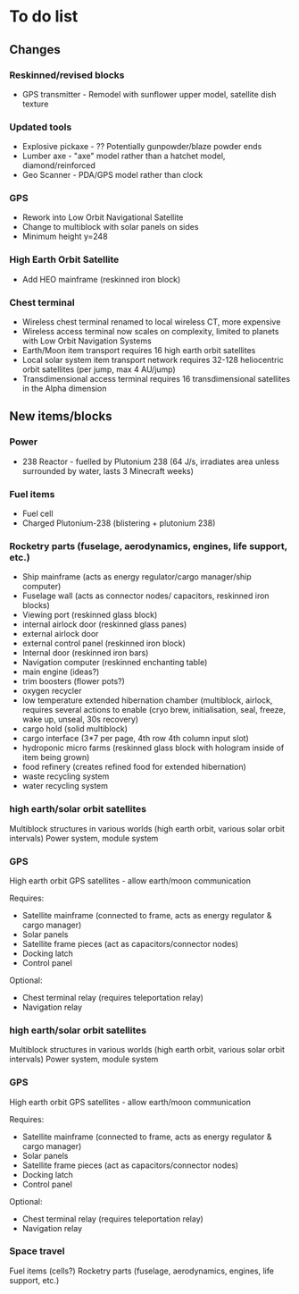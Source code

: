 # To do list

## Changes

### Reskinned/revised blocks
 - GPS transmitter - Remodel with sunflower upper model, satellite dish texture

### Updated tools
 - Explosive pickaxe - ?? Potentially gunpowder/blaze powder ends
 - Lumber axe - "axe" model rather than a hatchet model, diamond/reinforced
 - Geo Scanner - PDA/GPS model rather than clock 

### GPS
 - Rework into Low Orbit Navigational Satellite
 - Change to multiblock with solar panels on sides
 - Minimum height y=248 
 
### High Earth Orbit Satellite 
 - Add HEO mainframe (reskinned iron block)

### Chest terminal
 - Wireless chest terminal renamed to local wireless CT, more expensive
 - Wireless access terminal now scales on complexity, limited to planets with Low Orbit Navigation Systems
 - Earth/Moon item transport requires 16 high earth orbit satellites
 - Local solar system item transport network requires 32-128 heliocentric orbit satellites (per jump, max 4 AU/jump)
 - Transdimensional access terminal requires 16 transdimensional satellites in the Alpha dimension

## New items/blocks

### Power
 - 238 Reactor - fuelled by Plutonium 238 (64 J/s, irradiates area unless surrounded by water, lasts 3 Minecraft weeks)

### Fuel items
 - Fuel cell
 - Charged Plutonium-238 (blistering + plutonium 238)

### Rocketry parts (fuselage, aerodynamics, engines, life support, etc.)
 - Ship mainframe (acts as energy regulator/cargo manager/ship computer)
 - Fuselage wall (acts as connector nodes/ capacitors, reskinned iron blocks)
 - Viewing port (reskinned glass block)
 - internal airlock door (reskinned glass panes)
 - external airlock door 
 - external control panel (reskinned iron block)
 - Internal door (reskinned iron bars)
 - Navigation computer (reskinned enchanting table)
 - main engine (ideas?)
 - trim boosters (flower pots?)
 - oxygen recycler 
 - low temperature extended hibernation chamber (multiblock, airlock, requires several actions to enable (cryo brew, initialisation, seal, freeze, wake up, unseal, 30s recovery)
 - cargo hold (solid multiblock)
 - cargo interface (3*7 per page, 4th row 4th column input slot)
 - hydroponic micro farms (reskinned glass block with hologram inside of item being grown)
 - food refinery (creates refined food for extended hibernation)
 - waste recycling system
 - water recycling system


### high earth/solar orbit satellites
Multiblock structures in various worlds (high earth orbit, various solar orbit intervals)
Power system, module system

### GPS 
High earth orbit GPS satellites - allow earth/moon communication

Requires:
- Satellite mainframe (connected to frame, acts as energy regulator & cargo manager)
- Solar panels
- Satellite frame pieces (act as capacitors/connector nodes)
- Docking latch
- Control panel

Optional:
 - Chest terminal relay (requires teleportation relay)
 - Navigation relay


### high earth/solar orbit satellites
Multiblock structures in various worlds (high earth orbit, various solar orbit intervals)
Power system, module system

### GPS 
High earth orbit GPS satellites - allow earth/moon communication

Requires:
- Satellite mainframe (connected to frame, acts as energy regulator & cargo manager)
- Solar panels
- Satellite frame pieces (act as capacitors/connector nodes)
- Docking latch
- Control panel

Optional:
 - Chest terminal relay (requires teleportation relay)
 - Navigation relay


### Space travel
Fuel items (cells?)
Rocketry parts (fuselage, aerodynamics, engines, life support, etc.)
